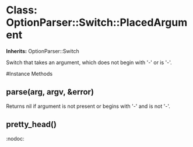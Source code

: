 # Class: OptionParser::Switch::PlacedArgument
**Inherits:** OptionParser::Switch
    

Switch that takes an argument, which does not begin with '-' or is '-'.



#Instance Methods
## parse(arg, argv, &error) [](#method-i-parse)
Returns nil if argument is not present or begins with '-' and is not '-'.

## pretty_head() [](#method-i-pretty_head)
:nodoc:

